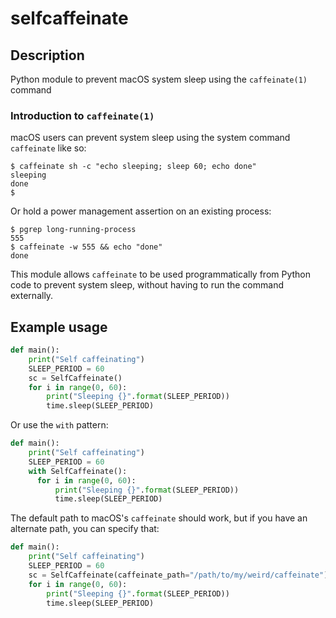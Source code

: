 # selfcaffeinate

## Description

Python module to prevent macOS system sleep using the `caffeinate(1)` command

### Introduction to `caffeinate(1)`

macOS users can prevent system sleep using the system command `caffeinate` like so:

```console
$ caffeinate sh -c "echo sleeping; sleep 60; echo done"
sleeping
done
$
```

Or hold a power management assertion on an existing process:
```console
$ pgrep long-running-process
555
$ caffeinate -w 555 && echo "done"
done
```

This module allows `caffeinate` to be used programmatically from Python code to prevent system sleep, without having to run the command externally.

## Example usage

```python
def main():
    print("Self caffeinating")
    SLEEP_PERIOD = 60
    sc = SelfCaffeinate()
    for i in range(0, 60):
        print("Sleeping {}".format(SLEEP_PERIOD))
        time.sleep(SLEEP_PERIOD)
```

Or use the `with` pattern:

```python
def main():
    print("Self caffeinating")
    SLEEP_PERIOD = 60
    with SelfCaffeinate():
      for i in range(0, 60):
          print("Sleeping {}".format(SLEEP_PERIOD))
          time.sleep(SLEEP_PERIOD)
```

The default path to macOS's `caffeinate` should work, but if you have an alternate path, you can specify that:

```python
def main():
    print("Self caffeinating")
    SLEEP_PERIOD = 60
    sc = SelfCaffeinate(caffeinate_path="/path/to/my/weird/caffeinate")
    for i in range(0, 60):
        print("Sleeping {}".format(SLEEP_PERIOD))
        time.sleep(SLEEP_PERIOD)
```
